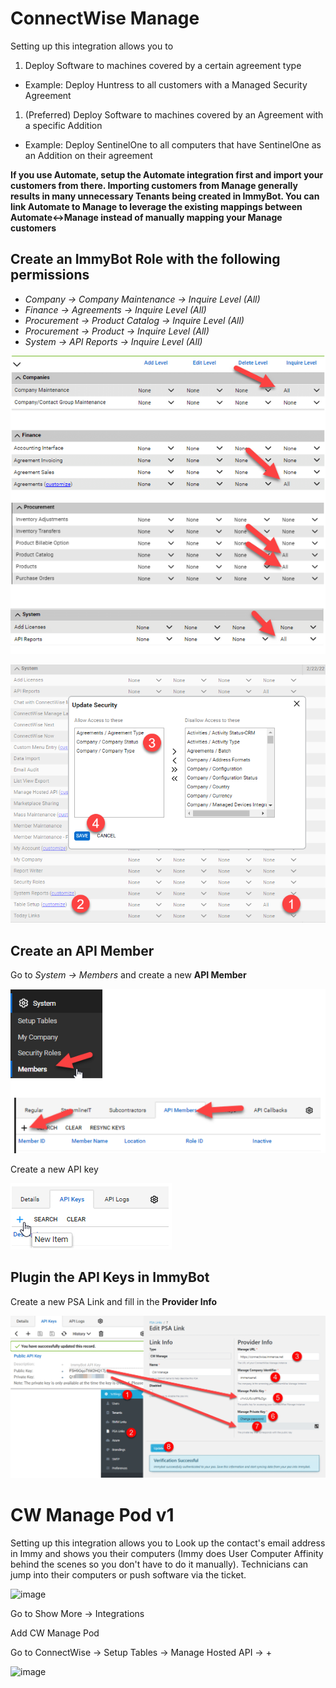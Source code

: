 # ConnectWise Manage

Setting up this integration allows you to
1. Deploy Software to machines covered by a certain agreement type
  - Example: Deploy Huntress to all customers with a Managed Security Agreement
1. (Preferred) Deploy Software to machines covered by an Agreement with a specific Addition
  - Example: Deploy SentinelOne to all computers that have SentinelOne as an Addition on their agreement

**If you use Automate, setup the Automate integration first and import your customers from there. Importing customers from Manage generally results in many unnecessary Tenants being created in ImmyBot. You can link Automate to Manage to leverage the existing mappings between Automate<->Manage instead of manually mapping your Manage customers**

## Create an ImmyBot Role with the following permissions

- *Company -> Company Maintenance -> Inquire Level (All)*
- *Finance -> Agreements -> Inquire Level (All)*
- *Procurement -> Product Catalog -> Inquire Level (All)*
- *Procurement -> Product -> Inquire Level (All)*
- *System -> API Reports -> Inquire Level (All)*

![](./.vitepress/images/2021-03-23-14-26-14.png)

![](./.vitepress/images/2022-02-23_15-00-31.png)

## Create an API Member

Go to *System -> Members* and create a new **API Member**

![](./.vitepress/images/2021-03-23-14-28-30.png)

Create a new API key

![](./.vitepress/images/2021-03-23-14-43-35.png)

## Plugin the API Keys in ImmyBot

Create a new PSA Link and fill in the **Provider Info**

![](./.vitepress/images/2021-03-23-14-44-05.png)

# CW Manage Pod v1

Setting up this integration allows you to Look up the contact's email address in Immy and shows you their computers (Immy does User Computer Affinity behind the scenes so you don't have to do it manually). Technicians can jump into their computers or push software via the ticket.

![image](https://github.com/immense/immybot-documentation/assets/95599350/c9b28636-c7d9-4f80-b850-780efefe6b4e)


Go to Show More -> Integrations

Add CW Manage Pod

Go to ConnectWise -> Setup Tables -> Manage Hosted API -> +

![image](https://github.com/immense/immybot-documentation/assets/1424395/88fade4c-0ee7-4b88-971e-34138929e4e3)


